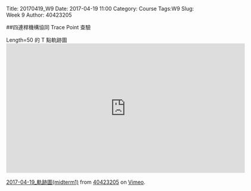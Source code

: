 Title: 20170419_W9
Date: 2017-04-19 11:00
Category: Course
Tags:W9
Slug: Week 9
Author: 40423205

##四連桿機構協同 Trace Point 查驗

<p>Length=50 的 T 點軌跡圖
<iframe src="https://player.vimeo.com/video/213777378" width="640" height="347" frameborder="0" webkitallowfullscreen mozallowfullscreen allowfullscreen></iframe>
<p><a href="https://vimeo.com/213777378">2017-04-19_軌跡圖(midterm1)</a> from <a href="https://vimeo.com/user63868127">40423205</a> on <a href="https://vimeo.com">Vimeo</a>.</p>

